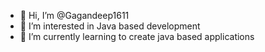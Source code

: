- 👋 Hi, I’m @Gagandeep1611
- 👀 I’m interested in Java based development
- 🌱 I’m currently learning to create java based applications

<!---
Gagandeep1611/Gagandeep1611 is a ✨ special ✨ repository because its `README.md` (this file) appears on your GitHub profile.
You can click the Preview link to take a look at your changes.
--->
